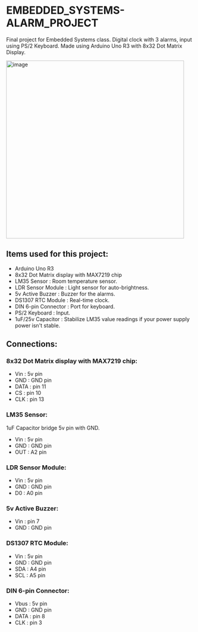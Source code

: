 # EMBEDDED_SYSTEMS-ALARM_PROJECT
Final project for Embedded Systems class. Digital clock with 3 alarms, input using PS/2 Keyboard. Made using Arduino Uno R3 with 8x32 Dot Matrix Display.

<img width="478" alt="image" src="https://github.com/roxasmanner05/EMBEDDED_SYSTEMS-ALARM_PROJECT/assets/125866443/9246f447-b5bc-43ba-a22e-15b6dc7d0e50">

## Items used for this project:
- Arduino Uno R3
- 8x32 Dot Matrix display with MAX7219 chip
- LM35 Sensor					:	Room temperature sensor.
- LDR Sensor Module		:	Light sensor for auto-brightness.
- 5v Active Buzzer		:	Buzzer for the alarms.
- DS1307 RTC Module		:	Real-time clock.
- DIN 6-pin Connector	:	Port for keyboard.
- PS/2 Keyboard				:	Input.
- 1uF/25v Capacitor		: Stabilize LM35 value readings if your power supply power isn't stable. 

## Connections:

### 8x32 Dot Matrix display with MAX7219 chip:
- Vin		: 5v pin
- GND		: GND pin
- DATA	: pin 11
- CS		: pin 10
- CLK		:	pin 13

### LM35 Sensor:
1uF Capacitor bridge 5v pin with GND.
- Vin		: 5v pin
- GND		: GND pin
-	OUT		: A2 pin

### LDR Sensor Module:
- Vin		: 5v pin
- GND		: GND pin
- D0		: A0 pin

### 5v Active Buzzer:
- Vin		: pin 7
- GND		: GND pin

### DS1307 RTC Module:
- Vin 	: 5v pin
- GND		: GND pin
- SDA		: A4 pin
- SCL		: A5 pin

### DIN 6-pin Connector:
-	Vbus	: 5v pin
-	GND		: GND pin
- DATA	: pin 8
- CLK		: pin 3
